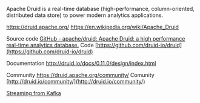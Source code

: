 Apache Druid is a real-time database (high-performance, column-oriented, distributed data store) to power modern analytics applications.

https://druid.apache.org/
https://en.wikipedia.org/wiki/Apache_Druid

Source code
[GitHub - apache/druid: Apache Druid: a high performance real-time analytics database.](https://github.com/apache/druid)
Code [https://github.com/druid-io/druid](https://github.com/druid-io/druid)  

Documentation
http://druid.io/docs/0.11.0/design/index.html

Community
https://druid.apache.org/community/
Comunity [http://druid.io/community/](http://druid.io/community/)


[Streaming from Kafka](https://druid.apache.org/docs/latest/tutorials/tutorial-kafka.html)
